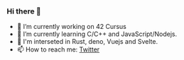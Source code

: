 ### Hi there 👋

- 🔭 I’m currently working on 42 Cursus
- 🌱 I’m currently learning C/C++ and JavaScript/Nodejs.
- 🤔 I'm interseted in Rust, deno, Vuejs and Svelte.
- 📫 How to reach me: [Twitter](https://twitter.com/ayoubeddaouddi)

